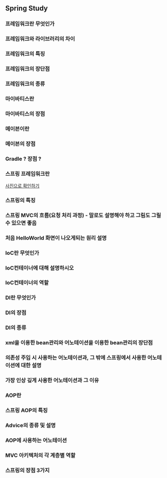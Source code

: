## Spring Study

### 프레임워크란 무엇인가

### 프레임워크와 라이브러리의 차이

### 프레임워크의 특징

### 프레임워크의 장단점

### 프레임워크의 종류

### 마이바티스란

### 마이바티스의 장점

### 메이븐이란

### 메이븐의 장점

### Gradle ? 장점 ?

### 스프링 프레임워크란

[사진으로 확인하기]()

### 스프링의 특징

### 스프링 MVC의 흐름(요청 처리 과정) - 말로도 설명해야 하고 그림도 그릴 수 있으면 좋음

### 처음 HelloWorld 화면이 나오게되는 원리 설명

### IoC란 무엇인가

### IoC컨테이너에 대해 설명하시오

### IoC컨테이너의 역할

### DI란 무엇인가

### DI의 장점

### DI의 종류

### xml을 이용한 bean관리와 어노테이션을 이용한 bean관리의 장단점

### 의존성 주입 시 사용하는 어노테이션과, 그 밖에 스프링에서 사용한 어노테이션에 대한 설명

### 가장 인상 깊게 사용한 어노테이션과 그 이유

### AOP란

### 스프링 AOP의 특징

### Advice의 종류 및 설명

### AOP에 사용하는 어노테이션

### MVC 아키텍처의 각 계층별 역할

### 스프링의 장점 3가지
